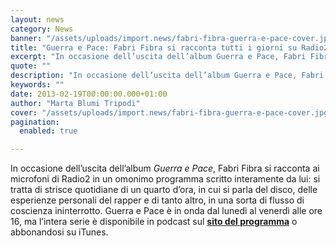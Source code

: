 ```yaml
---
layout: news
category: News
banner: "/assets/uploads/import.news/fabri-fibra-guerra-e-pace-cover.jpg"
title: "Guerra e Pace: Fabri Fibra si racconta tutti i giorni su Radio2"
excerpt: "In occasione dell’uscita dell’album Guerra e Pace, Fabri Fibra si racconta ai microfoni di Radio2 in un omonimo programma scritto interamente da lui: si tratta di strisce quotidiane di un quarto d’ora, in cui si parla del disco, delle esperienze personali del rapper e di tanto altro, in una sorta di flusso di coscienza ininterrotto. [&hellip"
quote: ""
description: "In occasione dell’uscita dell’album Guerra e Pace, Fabri Fibra si racconta ai microfoni di Radio2 in un omonimo programma scritto interamente da lui: si tratta di strisce quotidiane di un quarto d’ora, in cui si parla del disco, delle esperienze personali del rapper e di tanto altro, in una sorta di flusso di coscienza ininterrotto. [&hellip"
keywords: ""
date: 2013-02-19T00:00:00.000+01:00
author: "Marta Blumi Tripodi"
cover: "/assets/uploads/import.news/fabri-fibra-guerra-e-pace-cover.jpg"
pagination:
  enabled: true

---
```


In occasione dell’uscita dell’album _Guerra e Pace_, Fabri Fibra si racconta ai microfoni di Radio2 in un omonimo programma scritto interamente da lui: si tratta di strisce quotidiane di un quarto d’ora, in cui si parla del disco, delle esperienze personali del rapper e di tanto altro, in una sorta di flusso di coscienza ininterrotto. Guerra e Pace è in onda dal lunedì al venerdì alle ore 16, ma l’intera serie è disponibile in podcast sul [**sito del programma**](http://www.guerraepace.rai.it/dl/Radio2/articoli/ContentItem-510a8b44-5076-4136-af03-37eebd32edfb.html "http://www.guerraepace.rai.it/dl/Radio2/articoli/ContentItem-510a8b44-5076-4136-af03-37eebd32edfb.html") o abbonandosi su iTunes.